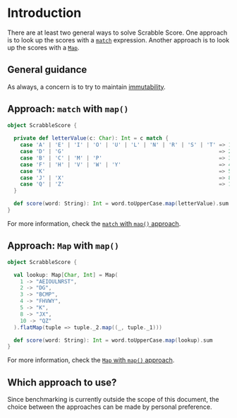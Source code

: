 # Introduction

There are at least two general ways to solve Scrabble Score.
One approach is to look up the scores with a [`match`][match] expression.
Another approach is to look up the scores with a [`Map`][map-class].

## General guidance

As always, a concern is to try to maintain [immutability][immutability].

## Approach: `match` with `map()`

```scala
object ScrabbleScore {
  
  private def letterValue(c: Char): Int = c match {
    case 'A' | 'E' | 'I' | 'O' | 'U' | 'L' | 'N' | 'R' | 'S' | 'T' => 1
    case 'D' | 'G'                                                 => 2
    case 'B' | 'C' | 'M' | 'P'                                     => 3
    case 'F' | 'H' | 'V' | 'W' | 'Y'                               => 4
    case 'K'                                                       => 5
    case 'J' | 'X'                                                 => 8
    case 'Q' | 'Z'                                                 => 10
  }

  def score(word: String): Int = word.toUpperCase.map(letterValue).sum
}
```

For more information, check the [`match` with `map()` approach][approach-match-with-map].

## Approach: `Map` with `map()`

```scala
object ScrabbleScore {

  val lookup: Map[Char, Int] = Map(
    1 -> "AEIOULNRST",
    2 -> "DG",
    3 -> "BCMP",
    4 -> "FHVWY",
    5 -> "K",
    8 -> "JX",
    10 -> "QZ"
  ).flatMap(tuple => tuple._2.map((_, tuple._1)))

  def score(word: String): Int = word.toUpperCase.map(lookup).sum
}
```

For more information, check the [`Map` with `map()` approach][approach-map-with-map].

## Which approach to use?

Since benchmarking is currently outside the scope of this document, the choice between the approaches can be made by personal preference.

[match]: https://docs.scala-lang.org/tour/pattern-matching.html
[map-class]: https://www.scala-lang.org/api/2.13.10/scala/collection/immutable/Map.html
[immutability]: https://alvinalexander.com/scala/scala-idiom-immutable-code-functional-programming-immutability/
[approach-match-with-map]: https://exercism.org/tracks/scala/exercises/scrabble-score/approaches/match-with-map
[approach-map-with-map]: https://exercism.org/tracks/scala/exercises/scrabble-score/approaches/map-with-map
